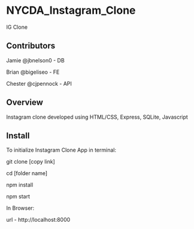# NYCDA_Instagram_Clone
IG Clone

## Contributors
Jamie @jbnelson0 - DB

Brian @bigeliseo - FE

Chester @cjpennock - API

## Overview
Instagram clone developed using HTML/CSS, Express, SQLite, Javascript


## Install
To initialize Instagram Clone App in terminal:

git clone [copy link]

cd [folder name]

npm install

npm start

In Browser:

url - http://localhost:8000
